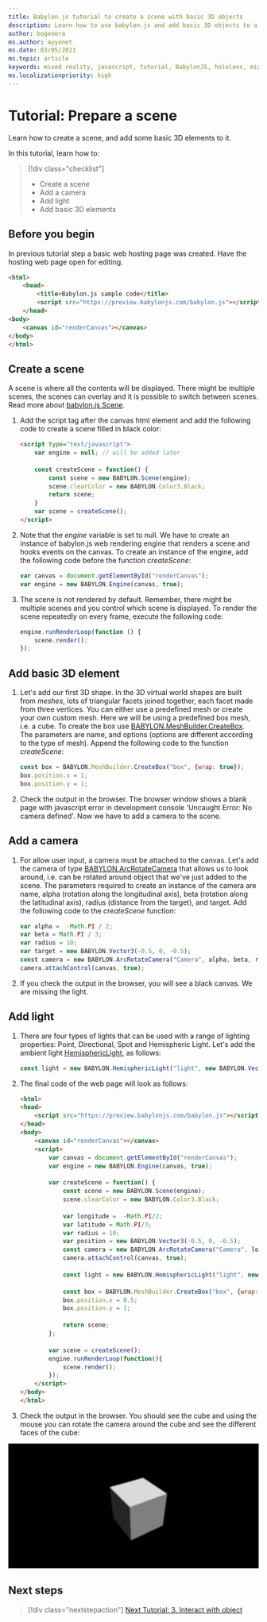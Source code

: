 ```yaml
---
title: Babylon.js tutorial to create a scene with basic 3D objects
description: Learn how to use babylon.js and add basic 3D objects to a scene.
author: bogenera
ms.author: ayyonet
ms.date: 03/05/2021
ms.topic: article
keywords: mixed reality, javascript, tutorial, BabylonJS, hololens, mixed reality, UWP, Windows 10
ms.localizationpriority: high
---
```


# Tutorial: Prepare a scene

Learn how to create a scene, and add some basic 3D elements to it.

In this tutorial, learn how to:

> [!div class="checklist"]
> * Create a scene
> * Add a camera
> * Add light
> * Add basic 3D elements


## Before you begin

In previous tutorial step a basic web hosting page was created. Have the hosting web page open for editing.

```html
<html>
    <head>
        <title>Babylon.js sample code</title>
        <script src="https://preview.babylonjs.com/babylon.js"></script>
    </head>
<body>
    <canvas id="renderCanvas"></canvas>
</body>
</html>
```

## Create a scene

A scene is where all the contents will be displayed. There might be multiple scenes, the scenes can overlay and it is possible to switch between scenes. Read more about [babylon.js Scene](https://doc.babylonjs.com/divingDeeper/scene).

1. Add the script tag after the canvas html element and add the following code to create a scene filled in black color:

    ```html
    <script type="text/javascript">
        var engine = null; // will be added later

        const createScene = function() {
            const scene = new BABYLON.Scene(engine);
            scene.clearColor = new BABYLON.Color3.Black;
            return scene;
        }
        var scene = createScene();
    </script>
    ```

1. Note that the *engine* variable is set to null. We have to create an instance of babylon.js web rendering engine that renders a scene and hooks events on the canvas. To create an instance of the engine, add the following code before the function *createScene*:

    ```javascript
    var canvas = document.getElementById("renderCanvas");
    var engine = new BABYLON.Engine(canvas, true);
    ```

1. The scene is not rendered by default. Remember, there might be multiple scenes and you control which scene is displayed. To render the scene repeatedly on every frame, execute the following code:

    ```javascript
    engine.runRenderLoop(function () {
        scene.render();
    });
    ```

## Add basic 3D element

1. Let's add our first 3D shape. In the 3D virtual world shapes are built from *meshes*, lots of triangular facets joined together, each facet made from three vertices. You can either use a predefined mesh or create your own custom mesh. Here we will be using a predefined box mesh, i.e. a cube. To create the box use [BABYLON.MeshBuilder.CreateBox](https://doc.babylonjs.com/divingDeeper/mesh/creation/set/box). The parameters are name, and options (options are different according to the type of mesh). Append the following code to the function *createScene*:

    ```javascript
    const box = BABYLON.MeshBuilder.CreateBox("box", {wrap: true});
    box.position.x = 1;
    box.position.y = 1;
    ```

1. Check the output in the browser. The browser window shows a blank page with javascript error in development console
'Uncaught Error: No camera defined'. Now we have to add a camera to the scene.

## Add a camera

1. For allow user input, a camera must be attached to the canvas. Let's add the camera of type [BABYLON.ArcRotateCamera](https://doc.babylonjs.com/divingDeeper/cameras/camera_introduction#arc-rotate-camera) that allows us to look around, i.e. can be rotated around object that we've just added to the scene. The parameters required to create an instance of the camera are name, alpha (rotation along the longitudinal axis), beta (rotation along the latitudinal axis), radius (distance from the target), and target. Add the following code to the *createScene* function:

    ```javascript
    var alpha =  -Math.PI / 2;
    var beta = Math.PI / 3;
    var radius = 10;
    var target = new BABYLON.Vector3(-0.5, 0, -0.5);
    const camera = new BABYLON.ArcRotateCamera("Camera", alpha, beta, radius, target);
    camera.attachControl(canvas, true);
    ```

1. If you check the output in the browser, you will see a black canvas. We are missing the light.

## Add light

1. There are four types of lights that can be used with a range of lighting properties: Point, Directional, Spot and Hemispheric Light. Let's add the ambient light [HemisphericLight](https://doc.babylonjs.com/typedoc/classes/babylon.hemisphericlight), as follows:

    ```javascript
    const light = new BABYLON.HemisphericLight("light", new BABYLON.Vector3(1, 1, 0));
    ```

1. The final code of the web page will look as follows:

    ```html
    <html>
    <head>
        <script src="https://preview.babylonjs.com/babylon.js"></script>
    </head>
    <body>
        <canvas id="renderCanvas"></canvas>
        <script>
            var canvas = document.getElementById("renderCanvas");
            var engine = new BABYLON.Engine(canvas, true);
            
            var createScene = function() {
                const scene = new BABYLON.Scene(engine);
                scene.clearColor = new BABYLON.Color3.Black;

                var longitude =  -Math.PI/2;
                var latitude = Math.PI/3;
                var radius = 10;
                var position = new BABYLON.Vector3(-0.5, 0, -0.5);
                const camera = new BABYLON.ArcRotateCamera("Camera", longitude, latitude, radius, position);
                camera.attachControl(canvas, true);
                
                const light = new BABYLON.HemisphericLight("light", new BABYLON.Vector3(1, 1, 0));
                
                const box = BABYLON.MeshBuilder.CreateBox("box", {wrap: true});
                box.position.x = 0.5;
                box.position.y = 1;
                
                return scene;
            };
            
            var scene = createScene();
            engine.runRenderLoop(function(){
                scene.render();
            });
        </script>
    </body>
    </html>
    ```

1. Check the output in the browser. You should see the cube and using the mouse you can rotate the camera around the cube and see the different faces of the cube:

![Basic scene with cube](../images/hello-world-basic-scene.png)

## Next steps

> [!div class="nextstepaction"]
> [Next Tutorial: 3. Interact with object](interact-03.md)
